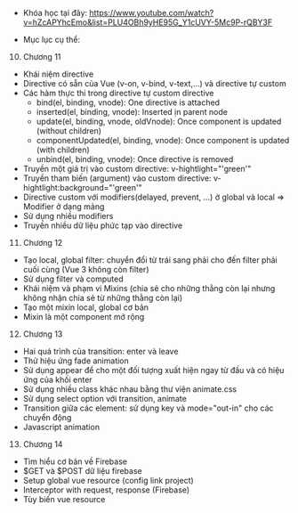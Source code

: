 * Khóa học tại đây: https://www.youtube.com/watch?v=hZcAPYhcEmo&list=PLU4OBh9yHE95G_Y1cUVY-5Mc9P-rQBY3F

* Mục lục cụ thể:

10. Chương 11
- Khái niệm directive
- Directive có sẵn của Vue (v-on, v-bind, v-text,...) và directive tự custom
- Các hàm thực thi trong directive tự custom directive
  + bind(el, binding, vnode): One directive is attached
  + inserted(el, binding, vnode): Inserted ịn parent node
  + update(el, binding, vnode, oldVnode): Once component is updated (without children)
  + componentUpdated(el, binding, vnode): Once component is updated (with children)
  + unbind(el, binding, vnode): Once directive is removed
- Truyền một giá trị vào custom directive: v-hightlight="'green'"
- Truyền tham biến (argument) vào custom directive: v-hightlight:background="'green'"
- Directive custom với modifiers(delayed, prevent, ...) ở global và local => Modifier ở dạng mảng
- Sử dụng nhiều modifiers
- Truyền nhiều dữ liệu phức tạp vào directive
11. Chương 12
- Tạo local, global filter: chuyển đổi từ trái sang phải cho đến filter phải cuối cùng (Vue 3 không còn filter)
- Sử dụng filter và computed
- Khái niệm và phạm vi Mixins (chia sẻ cho những thằng còn lại nhưng không nhận chia sẻ từ những thằng còn lại)
- Tạo một mixin local, global cơ bản
- Mixin là một component mở rộng
12. Chương 13
- Hai quá trình của transition: enter và leave
- Thử hiệu ứng fade animation
- Sử dụng appear để cho một đối tượng xuất hiện ngay từ đầu và có hiệu ứng của khối enter
- Sử dụng nhiều class khác nhau bằng thư viện animate.css
- Sử dụng select option với transition, animate
- Transition giữa các element: sử dụng key và mode="out-in" cho các chuyển động
- Javascript animation
13. Chương 14
- Tìm hiểu cơ bản về Firebase
- $GET và $POST dữ liệu firebase
- Setup global vue resource (config link project)
- Interceptor with request, response (Firebase)
- Tùy biến vue resource
